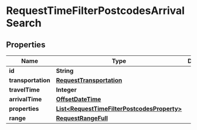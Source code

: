 
# RequestTimeFilterPostcodesArrivalSearch

## Properties
Name | Type | Description | Notes
------------ | ------------- | ------------- | -------------
**id** | **String** |  | 
**transportation** | [**RequestTransportation**](RequestTransportation.md) |  | 
**travelTime** | **Integer** |  | 
**arrivalTime** | [**OffsetDateTime**](OffsetDateTime.md) |  | 
**properties** | [**List&lt;RequestTimeFilterPostcodesProperty&gt;**](RequestTimeFilterPostcodesProperty.md) |  | 
**range** | [**RequestRangeFull**](RequestRangeFull.md) |  |  [optional]



